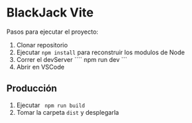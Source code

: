 # BlackJack Vite

Pasos para ejecutar el proyecto:

1. Clonar repositorio
2. Ejecutar ``` npm install ``` para reconstruir los modulos de Node
3. Correr el devServer ```` npm run dev ```
4. Abrir en VSCode

## Producción
1. Ejecutar ``` npm run build```
2. Tomar la carpeta ```dist``` y desplegarla
